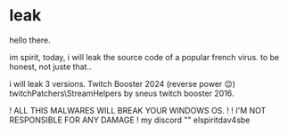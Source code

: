 # leak
hello there.

im spirit,
today, i will leak the source code of a popular french virus.
to be honest, not juste that..

i will leak 3 versions.
Twitch Booster 2024 (reverse power 😌)
twitchPatchers\StreamHelpers by sneus
twitch booster 2016.

! ALL THIS MALWARES WILL BREAK YOUR WINDOWS OS. !
! I'M NOT RESPONSIBLE FOR ANY DAMAGE !
my discord "" elspiritdav4sbe

